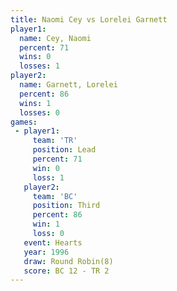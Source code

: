 ```yaml
---
title: Naomi Cey vs Lorelei Garnett
player1:                
  name: Cey, Naomi      
  percent: 71           
  wins: 0               
  losses: 1             
player2:                
  name: Garnett, Lorelei
  percent: 86           
  wins: 1               
  losses: 0             
games:
 - player1:        
     team: 'TR'    
     position: Lead
     percent: 71   
     win: 0        
     loss: 1       
   player2:         
     team: 'BC'     
     position: Third
     percent: 86    
     win: 1         
     loss: 0        
   event: Hearts       
   year: 1996          
   draw: Round Robin(8)
   score: BC 12 - TR 2 
---
```

